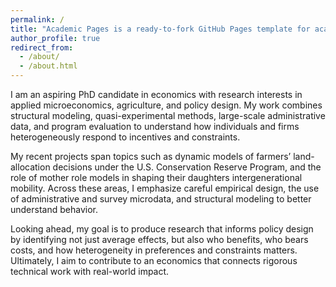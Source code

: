 ```yaml
---
permalink: /
title: "Academic Pages is a ready-to-fork GitHub Pages template for academic personal websites"
author_profile: true
redirect_from: 
  - /about/
  - /about.html
---
```


I am an aspiring PhD candidate in economics with research interests in applied microeconomics, agriculture, and policy design. My work combines structural modeling, quasi-experimental methods, large-scale administrative data, and program evaluation to understand how individuals and firms heterogeneously respond to incentives and constraints.

My recent projects span topics such as dynamic models of farmers’ land-allocation decisions under the U.S. Conservation Reserve Program, and the role of mother role models in shaping their daughters intergenerational mobility. Across these areas, I emphasize careful empirical design, the use of administrative and survey microdata, and structural modeling to better understand behavior.

Looking ahead, my goal is to produce research that informs policy design by identifying not just average effects, but also who benefits, who bears costs, and how heterogeneity in preferences and constraints matters. Ultimately, I aim to contribute to an economics that connects rigorous technical work with real-world impact.


